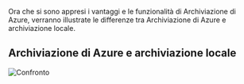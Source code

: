 Ora che si sono appresi i vantaggi e le funzionalità di Archiviazione di Azure, verranno illustrate le differenze tra Archiviazione di Azure e archiviazione locale.

## <a name="azure-storage-vs-on-premises-storage"></a>Archiviazione di Azure e archiviazione locale

![Confronto](../images/Comparison.png)
